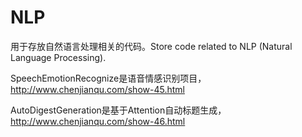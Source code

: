 # NLP
用于存放自然语言处理相关的代码。Store code related to NLP (Natural Language Processing).

SpeechEmotionRecognize是语音情感识别项目，http://www.chenjianqu.com/show-45.html

AutoDigestGeneration是基于Attention自动标题生成，http://www.chenjianqu.com/show-46.html
